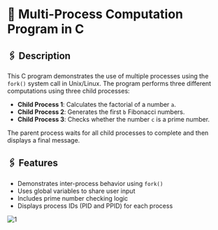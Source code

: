 # 🌱 Multi-Process Computation Program in C

## 🖇️ Description

This C program demonstrates the use of multiple processes using the `fork()` system call in Unix/Linux. The program performs three different computations using three child processes:

- **Child Process 1**: Calculates the factorial of a number `a`.
- **Child Process 2**: Generates the first `b` Fibonacci numbers.
- **Child Process 3**: Checks whether the number `c` is a prime number.

The parent process waits for all child processes to complete and then displays a final message.

## 🖇️ Features

- Demonstrates inter-process behavior using `fork()`
- Uses global variables to share user input
- Includes prime number checking logic
- Displays process IDs (PID and PPID) for each process

![1](https://github.com/user-attachments/assets/1c86d13b-e551-4676-9b05-cf13d015f57a)


